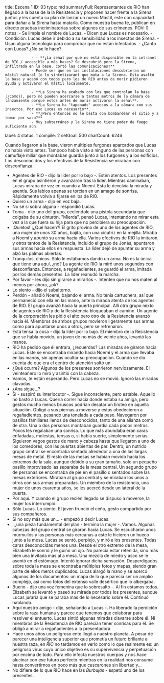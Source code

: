 title:          Escena 1
ID:             93
type:           md
summaryFull:    Representantes de RIO han llegado a la base de la la Resistencia y proponen hacer frente a la Sirena juntos y les cuenta su plan de lanzar un nuevo Mástil, este con capacidad para dañar a la Sirena hasta matarla. Como muestra buena fe, publican en directo pruebas incriminatorias sobre algunos de sus crímenes.
POV:            0
notes:          - Se limpia el nombre de Lucas.
                - Dicen que Lucas es necesario.
                - Condición: Lucas debe ir debido a su sensibilidad a los insectos de Sirena.
                - Usan alguna tecnología para comprobar que no están infectados.
                - ¿Canta con Lucas? ¿No se le hace?
                
                - - **¿La señal por qué no está disponible en la intranet de RIO / accesible a más bases? Se descubrió pero la Sirena, infiltrada en la base, cortó las comunicaciones?**
                - Puede ser que en las instalaciones descubrieran un mástil natural (o lo sintetizaran) que mata a la Sirena. Esta asaltó la base y acabó con todos pero los de RIO antes de morir pidieron ayuda y activaron el mástil localmente.
                
                - **La Sirena ha acabado con los que controlan la base (¿cómo?), pero no pueden acercarse a tantos metros de la cámara de lanzamiento porque estos antes de morir activaron la señal**.
                - **La Sirena ha "taponado" accesos a la cámara con sus insectos. Por eso Lucas es necesario**.
                - **¿Pero entonces no le basta con bombardear el sitio y a tomar por saco?**
                - Muy subterráneo y la Sirena no tiene poder de fuego suficiente aún.
                
                
label:          4
status:         1
compile:        2
setGoal:        500
charCount:      6246


Cuando llegaron a la base, vieron múltiples furgones aparcados que Lucas no había visto antes. Tampoco había visto a ninguno de las personas con camuflaje miliar que montaban guardia junto a los furgones y a los edificios.
Los desconocidos y los efectivos de la Resistencia se miraban con desconfianza.
- Agentes de RIO - dijo la líder por lo bajo -. Estén atentos.
Los presentes en el grupo asintieron y avanzaron tras la líder.
Mientras caminaban, Lucas miraba de vez en cuando a Noemí. Esta le devolvía la mirada y asentía. Sus labios apenas se torcían en un amago de sonrisa. Rápidamente volvía a fijarse en los de RIO.
- Quiero un arma - dijo en voz baja.
- No sé si sobra alguna - respondió Lucas.
- Toma - dijo uno del grupo, cediéndole una pistola secundaria que colgaba de su cinturón.
"Mierda", pensó Lucas, intentando no mirar esta vez a la que fuera su hija para que no percibiera su preocupación.
- ¡Quietos! ¡¿Qué hacen?!
El grito provino de uno de los agentes de RIO, una mujer de unos 30 años, bajita, con una cicatriz en la mejilla. Miraba a Noemí y apuntó su arma hacia ella.
Varios efectivos de RIO la imitaron, y otros tantos de la Resistencia, incluido el grupo de Jonás, apuntaron sus armas hacia ellos en respuesta.
La líder dejó de apuntar su arma y alzó las palmas abiertas.
- Tranquilos, chicos. Sólo le estábamos dando un arma. No es la única que tiene una aquí, ¿no?
La agente de RIO la miró unos segundos con desconfianza. Entonces, a regañadientes, se guardó el arma, imitada por los demás presentes.
La líder reanudó la marcha.
- Por favor - les dijo sin girarse a mirarlos -. Intenten que no nos maten al menos por ahora, ¿ok?
- Lo siento - dijo el subalterno.
- Perdón - añadió Noemí, bajando el arma.
No tenía cartuchera, así que permaneció con ella en las mano, ante la mirada atenta de los agentes de RIO.
El grupo avanzó hacia la puerta principal. Allí otro grupo mixto de agentes de RIO y de la Resistencia bloqueaban el camino. Un agente de la corporación les pidió el alto pero otro de la Resistencia avanzó hacia él. Miembros de ambos grupos movieron ligeramente sus armas como para apuntarse unos a otros, pero se refrenaron.
- Está tensa la cosa - dijo la líder por lo bajo.
El miembro de la Resistencia que se había movido, un joven de no más de veinte años, levantó las manos.
- RIO ha pedido que él entrara, ¿recuerdas?
Las miradas se giraron hacia Lucas. Este se encontraba mirando hacia Noemí y el arma que llevaba en las manos, sin apenas ocultar su preocupación.
Cuando se dio cuenta de que era el centro de atención soltó un:
- ¿Qué ocurre?
Algunos de los presentes sonrieron nerviosamente.
El veinteañero lo miró y asintió con la cabeza.
- Vamos, te están esperando.
Pero Lucas no se movió. Ignoró las miradas clavadas.
- ¿Ana sigue...?
- Sí - suspiró su interlocutor -. Sigue inconsciente, pero estable.
Aquello no bastó a Lucas. Quería correr hacia donde estaba su amiga, pero gestos mucho menos bruscos podrían desatar un tiroteo en aquella situación.
Obligó a sus piernas a moverse y estas obedecieron a regañadientes, pesando una tonelada a cada paso.
Navegaron por pasillos familiares llenos de desconocidos, tanto de una alianza como de  otra. Una o dos personas montaban guardia cada pocos metros.
Pocos les regalaban una sonrisa. Lo que más abundaba eran caras enfadadas, molestas, tensas o, si había suerte, simplemente serias.
Siguieron vagos gestos de mano y cabeza hasta que llegaron a uno de los comedores, con las puertas abiertas de par. Dentro, un nutrido grupo central se encontraba sentado alrededor a una de las largas mesas de metal. El resto de las mesas se habían movido hacia los extremos de la sala, aunque debido a su gran tamaño, solo un pequeño pasillo improvisado las separaba de la mesa central. Un segundo grupo de personas se encontraba de pie en el pasillo o sentados sobre las mesas exteriores. Miraban al grupo central y se miraban los unos a otros con sus armas preparadas.
Un miembro de la resistencia, una mujer de unos cuarenta años, se les acercó desde un lateral de la puerta.
- Por aquí.
Y cuando el grupo recién llegado se dispuso a moverse, la mujer los interrumpió.
- Sólo Lucas. Lo siento.
El joven frunció el ceño, gesto compartido por sus compañeros.
- Si no soy más que un... - empezó a decir Lucas.
- ,,,una pieza fundamental del plan - terminó la mujer -. Vamos.
Algunas cabezas del grupo central se giraron hacia Lucas. Se escucharon unos murmullos y las personas más cercanas a este le hicieron un hueco junto a la mesa.
Lucas se sentó, perplejo, y miró a los presentes. Todas caras desconocidas menos una.
Desde el otro extremo de la mesa, Elizabeth le sonrió y le guiñó un ojo. No parecía estar retenida, sino más bien una invitada más al a mesa.
Una mezcla de miedo y asco se le asentó en el estómago. Intentó ignorar dicha sensación.
Desperdigados sobre toda la mesa se encontraba múltiples fotos y mapas, siendo gran parte de ellos meros duplicados. Lucas alargó la mano y se acercó algunos de los documentos: un mapa de lo que parecía ser un amplio complejo, así como fotos del extenso valle desértico que lo albergaba.
- Bueno - dijo una voz femenina que lo sobresaltó -. Al fin estamos todos.
Elizabeth se levantó y paseó su mirada por todos los presentes, aunque Lucas juraría que se paraba más de lo necesario sobre él. Continuó hablando.
- Aquí nuestro amigo - dijo, señalando a Lucas -. Ha liberado la perdición sobre la raza humana y parece que tenemos que colaborar para resolver el entuerto.
Lucas sintió algunas miradas clavarse sobre él. Ni miembros de la Resistencia de RIO parecían tener sonrisas para él. Se obligó a mirar a regañadientes a la presentadora.
- Hace unos años un peligroso ente llegó a nuestro planeta. A pesar de parecer una inteligencia superior que prometía un futuro brillante a nuestra raza, en *RIO* no tardamos en verlo como lo que realmente es: un peligroso virus cuyo único objetivo es su supervivencia y perpetuación por encima de todo. Para ello infecta nuestros cuerpos y nos hace alucinar con ese futuro perfecto mientras en la realidad nos consume hasta convertirnos en poco más que cascarones sin libertad y...
- No difiere de lo que RIO hace en las *Burbujas* - espetó uno de los presentes.